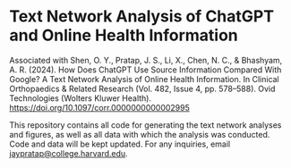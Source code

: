 # Text Network Analysis of ChatGPT and Online Health Information

Associated with Shen, O. Y., Pratap, J. S., Li, X., Chen, N. C., & Bhashyam, A. R. (2024). How Does ChatGPT Use Source Information Compared With Google? A Text Network Analysis of Online Health Information. In Clinical Orthopaedics &amp; Related Research (Vol. 482, Issue 4, pp. 578–588). Ovid Technologies (Wolters Kluwer Health). https://doi.org/10.1097/corr.0000000000002995

This repository contains all code for generating the text network analyses and figures, as well as all data with which the analysis was conducted. Code and data will be kept updated. For any inquiries, email jaypratap@college.harvard.edu.
